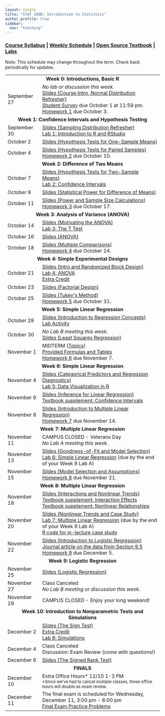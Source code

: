 ```yaml
---
layout: single
title: "STAT 100B: Introduction to Statistics"
author_profile: true
sidebar:
  nav: "teaching"
---
```


### <a href="https://lgpcappiello.github.io/teaching/stat100b/syllabus.pdf" target="blank">Course Syllabus</a> | <a href="https://lgpcappiello.github.io/teaching/stat100b/schedule" target="blank">Weekly Schedule</a> | <a href="https://www.openintro.org/stat/textbook.php?stat_book=os" target="blank">Open Source Textbook</a> | <a href="https://lgpcappiello.github.io/teaching/stat100b/labs/labs" target="blank">Labs</a>

Note: This schedule may change throughout the term. Check back periodically for updates.

<table>
  <tbody>
    
  <tr><td colspan="2" align="center"><strong>Week 0: Introductions, Basic R</strong></td></tr>
  <tr><td>September 27</td><td> <em>No lab or discussion this week.</em><br>
  <a href="https://lgpcappiello.github.io/teaching/stat100b/slides/W0D1.pdf">Slides (Course Intro, Normal Distribution Refresher)</a> <br>
  <a href="https://docs.google.com/forms/d/e/1FAIpQLScMzIs-m096HgH9fHWhY4Sl3uDJG-jC3erU5Wv9r77jQGypzQ/viewform?usp=sf_link" target="blank">Student Survey</a> due October 1 at 11:59 pm. <br>
  <a href="https://lgpcappiello.github.io/teaching/stat100b/hw1">Homework 1</a> due October 3.
     </td></tr>  
  
  <tr><td colspan="2" align="center"><strong>Week 1: Confidence Intervals and Hypothesis Testing </strong></td></tr>
  <tr><td>September 30</td><td> <a href="https://lgpcappiello.github.io/teaching/stat100b/slides/W1D1.pdf">Slides (Sampling Distribution Refresher)</a> <br>
  <a href="https://lgpcappiello.github.io/teaching/stat100b/labs/intro_to_r">Lab 1: Introduction to R and RStudio</a> </td></tr>
  <tr><td>October 2</td><td> <a href="https://lgpcappiello.github.io/teaching/stat100b/slides/W1D2.pdf">Slides (Hypothesis Tests for One-Sample Means)</a> </td></tr>
  <tr><td>October 4</td><td> <a href="https://lgpcappiello.github.io/teaching/stat100b/slides/W1D3.pdf">Slides (Hypothesis Tests for Paired Samples)</a> <br> 
  <a href="https://lgpcappiello.github.io/teaching/stat100b/hw2">Homework 2</a> due October 10. </td></tr>
  
  <tr><td colspan="2" align="center"><strong>Week 2: Difference of Two Means</strong></td></tr>
  <tr><td>October 7</td><td> <a href="https://lgpcappiello.github.io/teaching/stat100b/slides/W2D1.pdf">Slides (Hypothesis Tests for Two-Sample Means)</a> <br>
  <a href="https://lgpcappiello.github.io/teaching/stat100b/labs/confidence_intervals">Lab 2: Confidence Intervals</a> </td></tr>
  <tr><td>October 9</td><td> <a href="https://lgpcappiello.github.io/teaching/stat100b/slides/W2D2.pdf">Slides (Statistical Power for Difference of Means)</a> </td></tr>
  <tr><td>October 11</td><td> <a href="https://lgpcappiello.github.io/teaching/stat100b/slides/W2D3.pdf">Slides (Power and Sample Size Calculations)</a> <br> 
  <a href="https://lgpcappiello.github.io/teaching/stat100b/hw3">Homework 3</a> due October 17. </td></tr>
  
  <tr><td colspan="2" align="center"><strong>Week 3: Analysis of Variance (ANOVA)</strong></td></tr>
  <tr><td>October 14</td><td> <a href="https://lgpcappiello.github.io/teaching/stat100b/slides/W3D1.pdf">Slides (Motivating the ANOVA)</a> <br>
  <a href="https://lgpcappiello.github.io/teaching/stat100b/labs/lab_ttest">Lab 3: The T Test</a> </td></tr>
  <tr><td>October 16</td><td> <a href="https://lgpcappiello.github.io/teaching/stat100b/slides/W3D2.pdf">Slides (ANOVA)</a> </td></tr>
  <tr><td>October 18</td><td> <a href="https://lgpcappiello.github.io/teaching/stat100b/slides/W3D3.pdf">Slides (Multiple Comparisons)</a> <br> 
  <a href="https://lgpcappiello.github.io/teaching/stat100b/hw4">Homework 4</a> due October 24. </td></tr>
  
  <tr><td colspan="2" align="center"><strong>Week 4: Simple Experimental Designs</strong></td></tr>
  <tr><td>October 21</td><td><a href="https://lgpcappiello.github.io/teaching/stat100b/slides/W4D1.pdf">Slides (Intro and Randomized Block Design)</a> <br>
  <a href="https://lgpcappiello.github.io/teaching/stat100b/labs/lab_anova">Lab 4: ANOVA</a>
  <br> <a href="https://lgpcappiello.github.io/teaching/stat100b/extracredit">Extra Credit</a> </td></tr>
  <tr><td>October 23</td><td><a href="https://lgpcappiello.github.io/teaching/stat100b/slides/W4D2.pdf">Slides (Factorial Design)</a> </td></tr>
  <tr><td>October 25</td><td><a href="https://lgpcappiello.github.io/teaching/stat100b/slides/W4D3.pdf">Slides (Tukey's Method)</a> <br> 
  <a href="https://lgpcappiello.github.io/teaching/stat100b/hw5">Homework 5</a> due October 31.</td></tr>
  
  <tr><td colspan="2" align="center"><strong>Week 5: Simple Linear Regression</strong></td></tr>
  <tr><td>October 28</td><td><a href="https://lgpcappiello.github.io/teaching/stat100b/slides/W5D1.pdf">Slides (Introduction to Regression Concepts)</a><br>
  <a href="https://lgpcappiello.github.io/teaching/stat100b/labs/week5activity">Lab Activity</a></td></tr>
  <tr><td>October 30</td><td><em>No Lab B meeting this week.</em><br>
  <a href="https://lgpcappiello.github.io/teaching/stat100b/slides/W5D2.pdf">Slides (Least Squares Regression)</a></td></tr>
  <tr><td>November 1</td><td>MIDTERM (<a href="https://lgpcappiello.github.io/teaching/stat100b/midtopics">Topics</a>)<br><a href="https://lgpcappiello.github.io/teaching/stat100b/midtermformulas.pdf">Provided Formulas and Tables</a><br>
   <a href="https://lgpcappiello.github.io/teaching/stat100b/hw6">Homework 6</a> due November 7.</td></tr>
  
  <tr><td colspan="2" align="center"><strong>Week 6: Simple Linear Regression</strong></td></tr>
  <tr><td>November 4</td><td><a href="https://lgpcappiello.github.io/teaching/stat100b/slides/W6D1.pdf">Slides (Categorical Predictors and Regression Diagnostics)</a><br>
<a href="https://lgpcappiello.github.io/teaching/stat100b/labs/data_visualization">Lab 5: Data Visualization in R</a></td></tr>
  <tr><td>November 6</td><td><a href="https://lgpcappiello.github.io/teaching/stat100b/slides/W6D2.pdf">Slides (Inference for Linear Regression)</a>
  <br><a href="https://lgpcappiello.github.io/teaching/stat100b/stat_extra_linear_regression_supp.pdf">Textbook supplement: Confidence Intervals</a></td></tr>
  <tr><td>November 8</td><td><a href="https://lgpcappiello.github.io/teaching/stat100b/slides/W6D3.pdf">Slides (Introduction to Multiple Linear Regression)</a><br>
  <a href="https://lgpcappiello.github.io/teaching/stat100b/hw7">Homework 7</a> due November 14.</td></tr>
  
  <tr><td colspan="2" align="center"><strong>Week 7: Multiple Linear Regression</strong></td></tr>
  <tr><td>November 11</td><td>CAMPUS CLOSED - Veterans Day <br> <em>No Lab A meeting this week.</em></td></tr>
  <tr><td>November 13</td><td><a href="https://lgpcappiello.github.io/teaching/stat100b/slides/W7D1.pdf">Slides (Goodness-of-Fit and Model Selection)</a><br><a href="https://lgpcappiello.github.io/teaching/stat100b/labs/simple_regression">Lab 6: Simple Linear Regression</a> (due by the end of your Week 8 Lab A)</td></tr>
  <tr><td>November 15</td><td><a href="https://lgpcappiello.github.io/teaching/stat100b/slides/W7D2.pdf">Slides (Model Selection and Assumptions)</a><br><a href="https://lgpcappiello.github.io/teaching/stat100b/hw8">Homework 8</a> due November 21.</td></tr>
  
  <tr><td colspan="2" align="center"><strong>Week 8: Multiple Linear Regression</strong></td></tr>
  <tr><td>November 18</td><td><a href="https://lgpcappiello.github.io/teaching/stat100b/slides/W8D1.pdf">Slides (Interactions and Nonlinear Trends)</a><br><a href="https://lgpcappiello.github.io/teaching/stat100b/stat_extra_interaction_effects.pdf">Textbook supplement: Interaction Effects</a>
  <br><a href="https://lgpcappiello.github.io/teaching/stat100b/stat_extra_nonlinear_relationships.pdf">Textbook supplement: Nonlinear Relationships</a></td></tr>
  <tr><td>November 20</td><td><a href="https://lgpcappiello.github.io/teaching/stat100b/slides/W8D2.pdf">Slides (Nonlinear Trends and Case Study)</a><br><a href="https://lgpcappiello.github.io/teaching/stat100b/labs/multiple_regression">Lab 7: Multiple Linear Regression</a> (due by the end of your Week 9 Lab A)
  <br><a href="https://lgpcappiello.github.io/teaching/stat100b/mtcars_casestudy.R">R code for in-lecture case study</a></td></tr>
  <tr><td>November 22</td><td><a href="https://lgpcappiello.github.io/teaching/stat100b/slides/W8D3.pdf">Slides (Introduction to Logistic Regression)</a><br><a href="https://www.nber.org/papers/w9873.pdf" target="blank">Journal article on the data from Section 9.5</a><br><a href="https://lgpcappiello.github.io/teaching/stat100b/hw9">Homework 9</a> due December 5.</td></tr>
  
  <tr><td colspan="2" align="center"><strong>Week 9: Logistic Regression</strong></td></tr>
  <tr><td>November 25</td><td><a href="https://lgpcappiello.github.io/teaching/stat100b/slides/W9D1.pdf">Slides (Logistic Regression)</a></td></tr>
  <tr><td>November 27</td><td>Class Canceled<br><em>No Lab B meeting or discussion this week.</em></td></tr>
  <tr><td>November 29</td><td>CAMPUS CLOSED - Enjoy your long weekend!</td></tr>
  
  <tr><td colspan="2" align="center"><strong>Week 10: Introduction to Nonparametric Tests and Simulations</strong></td></tr>
  <tr><td>December 2</td><td><a href="https://lgpcappiello.github.io/teaching/stat100b/slides/W10D1.pdf">Slides (The Sign Test)</a><br><a href="https://lgpcappiello.github.io/teaching/stat100b/extracredit2">Extra Credit</a><br>
<a href="https://lgpcappiello.github.io/teaching/stat100b/labs/simulations">Lab 8: Simulations</a></td></tr>
  <tr><td>December 4</td><td>Class Canceled<br>Discussion: Exam Review (come with questions!)</td></tr>
  <tr><td>December 6</td><td><a href="https://lgpcappiello.github.io/teaching/stat100b/slides/W10D2.pdf">Slides (The Signed Rank Test)</a></td></tr>
  
  <tr><td colspan="2" align="center"><strong>FINALS</strong></td></tr>
  <tr><td>December 10</td><td>Extra Office Hours* 12/10 1-3 PM <br><small>*Since we've had to cancel multiple classes, these office hours will double as exam review.</small></td></tr>
  <tr><td>December 11</td><td>The final exam is scheduled for Wednesday, December 11, 3:00 pm - 6:00 pm
  <br><a href="https://lgpcappiello.github.io/teaching/stat100b/practiceProblems.pdf">Final Exam Practice Problems</a></td></tr>
  
</tbody>
</table>
